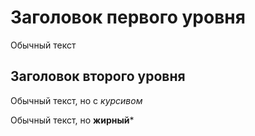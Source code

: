 # Заголовок первого уровня

Обычный текст

## Заголовок второго уровня

Обычный текст, но с _курсивом_

Обычный текст, но **жирный***
